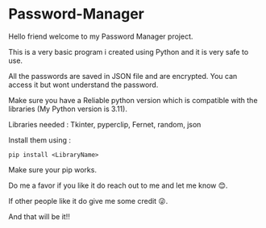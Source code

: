 # Password-Manager
Hello friend welcome to my Password Manager project.


This is a very basic program i created using Python and it is very safe to use.


All the passwords are saved in JSON file and are encrypted. You can access it but wont understand the password.



Make sure you have a Reliable python version which is compatible with the libraries (My Python version is 3.11).


Libraries needed : Tkinter, pyperclip, Fernet, random, json


Install them using :


``` PIP is the best
pip install <LibraryName>

```
Make sure your pip works.


Do me a favor if you like it do reach out to me and let me know  😊.


If other people like it do give me some credit 😜.


And that will be it!!


  
